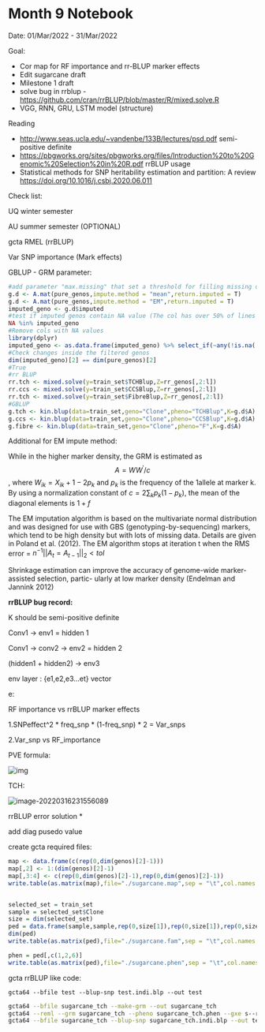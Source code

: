 Month 9 Notebook
====

Date: 01/Mar/2022 - 31/Mar/2022



Goal:

+ Cor map for RF importance and rr-BLUP marker effects
+ Edit sugarcane draft
+ Milestone 1 draft
+ solve bug in rrblup - https://github.com/cran/rrBLUP/blob/master/R/mixed.solve.R
+ VGG, RNN, GRU, LSTM model (structure)

Reading

+ http://www.seas.ucla.edu/~vandenbe/133B/lectures/psd.pdf semi-positive definite
+ https://pbgworks.org/sites/pbgworks.org/files/Introduction%20to%20Genomic%20Selection%20in%20R.pdf rrBLUP usage
+ Statistical methods for SNP heritability estimation and partition: A review https://doi.org/10.1016/j.csbj.2020.06.011

Check list:

UQ winter semester

AU summer semester (OPTIONAL)

gcta RMEL (rrBLUP)

Var SNP importance (Mark effects)





GBLUP - GRM parameter:

```R
#add parameter "max.missing" that set a threshold for filling missing data. While a SNP value is NA in over 50% Clones, this col will remain NA,and should be filtered.
g.d <- A.mat(pure_genos,impute.method = "mean",return.imputed = T)
g.d <- A.mat(pure_genos,impute.method = "EM",return.imputed = T)
imputed_geno <- g.d$imputed
#test if imputed genos contain NA value (The col has over 50% of lines with missed data)
NA %in% imputed_geno
#Remove cols with NA values
library(dplyr)
imputed_geno <- as.data.frame(imputed_geno) %>% select_if(~any(!is.na(.)))
#Check changes inside the filtered genos
dim(imputed_geno)[2] == dim(pure_genos)[2]
#True
#rr BLUP
rr.tch <- mixed.solve(y=train_set$TCHBlup,Z=rr_genos[,2:l])
rr.ccs <- mixed.solve(y=train_set$CCSBlup,Z=rr_genos[,2:l])
rr.tch <- mixed.solve(y=train_set$FibreBlup,Z=rr_genos[,2:l])
#GBLUP
g.tch <- kin.blup(data=train_set,geno="Clone",pheno="TCHBlup",K=g.d$A)
g.ccs <- kin.blup(data=train_set,geno="Clone",pheno="CCSBlup",K=g.d$A)
g.fibre <- kin.blup(data=train_set,geno="Clone",pheno="F",K=g.d$A)
```

Additional for EM impute method:

While in the higher marker density, the GRM is estimated as $$A=WW^{'}/c$$, where $W_{ik} = X_{ik} + 1 -2p_k$ and $p_k$ is the frequency of the 1allele at marker k. By using a normalization constant of $c=2\sum_kp_k(1-p_k)$, the mean of the diagonal elements is $1 + f$   

The EM imputation algorithm is based on the multivariate normal distribution and was designed for
use with GBS (genotyping-by-sequencing) markers, which tend to be high density but with lots of
missing data. Details are given in Poland et al. (2012). The EM algorithm stops at iteration t when
the RMS error = $n^{-1}||A_t = A_{t-1}||_2 < tol$ 

Shrinkage estimation can improve the accuracy of genome-wide marker-assisted selection, partic-
ularly at low marker density (Endelman and Jannink 2012)

**rrBLUP bug record:**

K should be semi-positive definite 





Conv1 -> env1 = hidden 1

Conv1 -> conv2 -> env2 = hidden 2

(hidden1 + hidden2) -> env3 



env layer : {e1,e2,e3...et} vector

e: 



RF importance vs rrBLUP marker effects

1.SNPeffect^2 * freq_snp * (1-freq_snp) * 2 = Var_snps

2.Var_snp vs RF_importance 

PVE formula:

![img](https://pic3.zhimg.com/80/v2-a35e65ce1941e3de36f7239edb5632fa_720w.jpg)

TCH:

![image-20220316231556089](C:\Users\pc\AppData\Roaming\Typora\typora-user-images\image-20220316231556089.png)

rrBLUP error solution * 

add diag pusedo value



create gcta required files:

```R
map <- data.frame(c(rep(0,dim(genos)[2]-1)))
map[,2] <- 1:(dim(genos)[2]-1)
map[,3:4] <- c(rep(0,dim(genos)[2]-1),rep(0,dim(genos)[2]-1))
write.table(as.matrix(map),file="./sugarcane.map",sep = "\t",col.names = F,row.names = F)


selected_set = train_set
sample = selected_set$Clone
size = dim(selected_set)
ped = data.frame(sample,sample,rep(0,size[1]),rep(0,size[1]),rep(0,size[1]),selected_set$TCHBlup)
dim(ped)
write.table(as.matrix(ped),file="./sugarcane.fam",sep = "\t",col.names = F,row.names = F)

phen = ped[,c(1,2,6)]
write.table(as.matrix(ped),file="./sugarcane.phen",sep = "\t",col.names = F,row.names = F)
```



gcta rrBLUP like code:

```Shell
gcta64 --bfile test --blup-snp test.indi.blp --out test
```

```bash
gcta64 --bfile sugarcane_tch --make-grm --out sugarcane_tch
gcta64 --reml --grm sugarcane_tch --pheno sugarcane_tch.phen --gxe s--reml-pred-rand --out sugarcane_tch
gcta64 --bfile sugarcane_tch --blup-snp sugarcane_tch.indi.blp --out test
```

